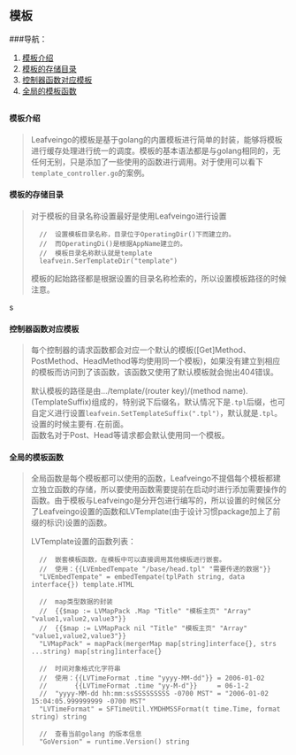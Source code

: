 ## 模板 ##

###导航：

1. [模板介绍](#模板介绍)
1. [模板的存储目录](#模板的存储目录)
1. [控制器函数对应模板](#控制器函数对应模板)
1. [全局的模板函数](#全局的模板函数)

##

#### 模板介绍
> Leafveingo的模板是基于golang的内置模板进行简单的封装，能够将模板进行缓存处理进行统一的调度。模板的基本语法都是与golang相同的，无任何无别，只是添加了一些使用的函数进行调用。对于使用可以看下`template_controller.go`的案例。


#### 模板的存储目录
> 对于模板的目录名称设置最好是使用Leafveingo进行设置
>
>		//	设置模板目录名称，目录位于OperatingDir()下而建立的。
>		//	而OperatingDi()是根据AppName建立的。
>		//	模板目录名称默认就是template
>		leafvein.SerTemplateDir("template")
>
> 模板的起始路径都是根据设置的目录名称检索的，所以设置模板路径的时候注意。

s
#### 控制器函数对应模板
> 每个控制器的请求函数都会对应一个默认的模板([Get]Method、PostMethod、HeadMethod等均使用同一个模板)，如果没有建立到相应的模板而访问到了该函数，该函数又使用了默认模板就会抛出404错误。
>
> 默认模板的路径是由.../template/(router key)/(method name).(TemplateSuffix)组成的，特别说下后缀名，默认情况下是`.tpl`后缀，也可自定义进行设置`leafvein.SetTemplateSuffix(".tpl")`，默认就是`.tpl`。设置的时候主要有`.`在前面。<br/>
> 函数名对于Post、Head等请求都会默认使用同一个模板。


#### 全局的模板函数
> 全局函数是每个模板都可以使用的函数，Leafveingo不提倡每个模板都建立独立函数的存储，所以要使用函数需要提前在启动时进行添加需要操作的函数。由于模板与Leafveingo是分开包进行编写的，所以设置的时候区分了Leafveingo设置的函数和LVTemplate(由于设计习惯package加上了前缀的标识)设置的函数。
>
>	LVTemplate设置的函数列表：
>
>		//	嵌套模板函数，在模板中可以直接调用其他模板进行嵌套。
>		//	使用：{{LVEmbedTempate "/base/head.tpl" "需要传递的数据"}}
>		"LVEmbedTempate" = embedTempate(tplPath string, data interface{}) template.HTML
>
>		//	map类型数据的封装
>		//	{{$map := LVMapPack .Map "Title" "模板主页" "Array" "value1,value2,value3"}}
>		//	{{$map := LVMapPack nil "Title" "模板主页" "Array" "value1,value2,value3"}}
>		"LVMapPack" = mapPack(mergerMap map[string]interface{}, strs ...string) map[string]interface{}
>
>		//	时间对象格式化字符串
>		//	使用：{{LVTimeFormat .time "yyyy-MM-dd"}} = 2006-01-02
>		//		 {{LVTimeFormat .time "yy-M-d"}}     = 06-1-2
>		//	"yyyy-MM-dd hh:mm:ssSSSSSSSSS -0700 MST" = "2006-01-02 15:04:05.999999999 -0700 MST"
>		"LVTimeFormat" = SFTimeUtil.YMDHMSSFormat(t time.Time, format string) string 
>	
>		//	查看当前golang 的版本信息
>		"GoVersion" = runtime.Version() string 
>		
>


















